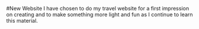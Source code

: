 #New Website
I have chosen to do my travel website for a first impression on creating and to make something more light and fun as I continue to learn this material.
